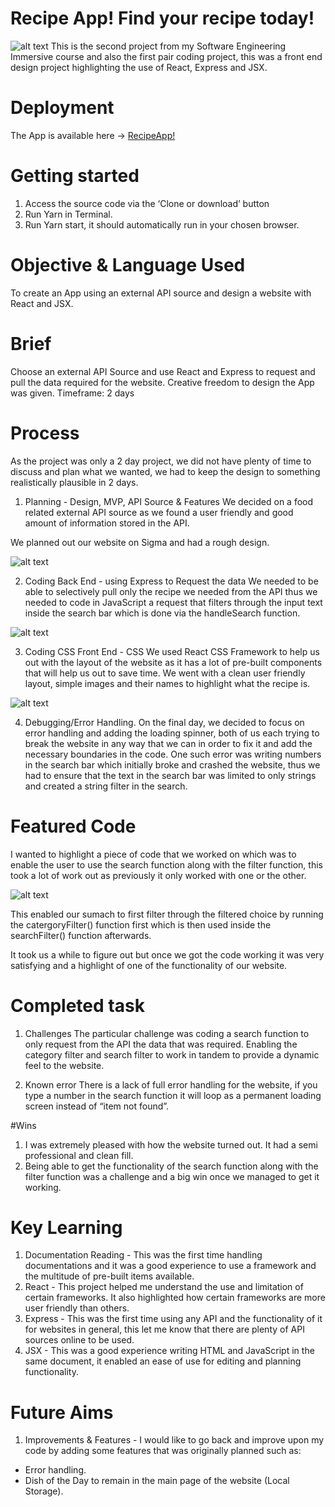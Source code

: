 # Recipe App! Find your recipe today!

![alt text](/assets/project2-img1.png)
This is the second project from my Software Engineering Immersive course and also the first pair coding project, this was a front end design project highlighting the use of React, Express and JSX.

# Deployment 
The App is available here -> [RecipeApp!](https://bit.ly/3DiwCNB) 

# Getting started

1. Access the source code via the ‘Clone or download’ button 
2. Run Yarn in Terminal. 
3. Run Yarn start, it should automatically run in your chosen browser. 

# Objective & Language Used 

To create an App using an external API source and design a website with React and JSX. 

# Brief
Choose an external API Source and use React and Express to request and pull the data required for the website.
Creative freedom to design the App was given. 
Timeframe: 2 days 

# Process 
As the project was only a 2 day project, we did not have plenty of time to discuss and plan what we wanted, we had to keep the design to something realistically plausible in 2 days. 

1. Planning - Design, MVP, API Source & Features
We decided on a food related external API source as we found a user friendly and good amount of information stored in the API. 

We planned out our website on Sigma and had a rough design. 

![alt text](/assets/project2-img2.png)

2. Coding Back End - using Express to Request the data 
We needed to be able to selectively pull only the recipe we needed from the API thus we needed to code in JavaScript a request that filters through the input text inside the search bar which is done via the handleSearch function. 

![alt text](/assets/project2-img3.png)

3. Coding CSS Front End - CSS 
We used React CSS Framework to help us out with the layout of the website as it has a lot of pre-built components that will help us out to save time. 
We went with a clean user friendly layout, simple images and their names to highlight what the recipe is. 

![alt text](/assets/project2-img4.png)

4. Debugging/Error Handling. 
On the final day, we decided to focus on error handling and adding the loading spinner, both of us each trying to break the website in any way that we can in order to fix it and add the necessary boundaries in the code. 
One such error was writing numbers in the search bar which initially broke and crashed the website, thus we had to ensure that the text in the search bar was limited to only strings and created a string filter in the search. 

#  Featured Code 
I wanted to highlight a piece of code that we worked on which was to enable the user to use the search function along with the filter function, this took a lot of work out as previously it only worked with one or the other. 

![alt text](/assets/project2-img5.png)

This enabled our sumach to first filter through the filtered choice by running the catergoryFilter() function first which is then used inside the searchFilter() function afterwards. 

It took us a while to figure out but once we got the code working it was very satisfying and a highlight of one of the functionality of our website. 

# Completed task
1. Challenges 
The particular challenge was coding a search function to only request from the API the data that was required. 
Enabling the category filter and search filter to work in tandem to provide a dynamic feel to the website. 

2. Known error 
There is a lack of full error handling for the website, if you type a number in the search function it will loop as a permanent loading screen instead of “item not found”.

#Wins
1. I was extremely pleased with how the website turned out. It had a semi professional and clean fill.  
2. Being able to get the functionality of the search function along with the filter function was a challenge and a big win once we managed to get it working. 

# Key Learning 
1. Documentation Reading - This was the first time handling documentations and it was a good experience to use a framework and the multitude of pre-built items available. 
2. React - This project helped me understand the use and limitation of certain frameworks. It also highlighted how certain frameworks are more user friendly than others. 
3. Express - This was the first time using any API and the functionality of it for websites in general, this let me know that there are plenty of API sources online to be used. 
4. JSX - This was a good experience writing HTML and JavaScript in the same document, it enabled an ease of use for editing and planning functionality.   

# Future Aims 
1. Improvements & Features - I would like to go back and improve upon my code by adding some features that was originally planned such as: 
- Error handling.
- Dish of the Day to remain in the main page of the website (Local Storage).


